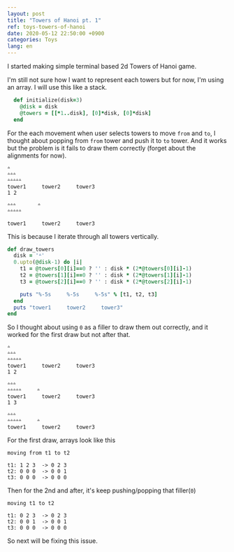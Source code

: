 ```yaml
---
layout: post
title: "Towers of Hanoi pt. 1"
ref: toys-towers-of-hanoi
date: 2020-05-12 22:50:00 +0900
categories: Toys
lang: en
---
```


I started making simple terminal based 2d Towers of Hanoi game.

I'm still not sure how I want to represent each towers but for now, I'm using an array.
I will use this like a stack.
```rb
  def initialize(disk=3)
    @disk = disk
    @towers = [[*1..disk], [0]*disk, [0]*disk]
  end
```

For the each movement when user selects towers to move `from` and `to`, I thought about 
popping from `from` tower and push it to `to` tower. And it works but the problem is it 
fails to draw them correctly (forget about the alignments for now).

```
ᐞ                        
ᐞᐞᐞ                      
ᐞᐞᐞᐞᐞ                    
tower1     tower2     tower3
1 2

ᐞᐞᐞ       ᐞ              
ᐞᐞᐞᐞᐞ                    
                         
tower1     tower2     tower3
```
This is because I iterate through all towers vertically.

```rb
def draw_towers
  disk = 'ᐞ'
  0.upto(@disk-1) do |i|
    t1 = @towers[0][i]==0 ? '' : disk * (2*@towers[0][i]-1)
    t2 = @towers[1][i]==0 ? '' : disk * (2*@towers[1][i]-1)
    t3 = @towers[2][i]==0 ? '' : disk * (2*@towers[2][i]-1)

    puts "%-5s     %-5s     %-5s" % [t1, t2, t3]
  end
  puts "tower1     tower2     tower3"
end
```

So I thought about using `0` as a filler to draw them out correctly, and it worked for the 
first draw but not after that.

```
ᐞ                        
ᐞᐞᐞ                      
ᐞᐞᐞᐞᐞ                    
tower1     tower2     tower3
1 2
                         
ᐞᐞᐞ                      
ᐞᐞᐞᐞᐞ     ᐞ              
tower1     tower2     tower3
1 3
                         
ᐞᐞᐞ                      
ᐞᐞᐞᐞᐞ     ᐞ              
tower1     tower2     tower3
```

For the first draw, arrays look like this
```
moving from t1 to t2

t1: 1 2 3  -> 0 2 3
t2: 0 0 0  -> 0 0 1
t3: 0 0 0  -> 0 0 0
```

Then for the 2nd and after, it's keep pushing/popping that filler(`0`)
```
moving t1 to t2

t1: 0 2 3  -> 0 2 3
t2: 0 0 1  -> 0 0 1
t3: 0 0 0  -> 0 0 0
```

So next will be fixing this issue.
